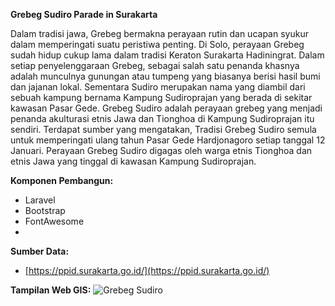 **Grebeg Sudiro Parade in Surakarta**

Dalam tradisi jawa, Grebeg bermakna perayaan rutin dan ucapan syukur dalam memperingati suatu peristiwa penting. Di Solo, perayaan Grebeg sudah hidup cukup lama dalam tradisi Keraton Surakarta Hadiningrat. Dalam setiap penyelenggaraan Grebeg, sebagai salah satu penanda khasnya adalah munculnya gunungan atau tumpeng yang biasanya berisi hasil bumi dan jajanan lokal. Sementara Sudiro merupakan nama yang diambil dari sebuah kampung bernama Kampung Sudiroprajan yang berada di sekitar kawasan Pasar Gede. Grebeg Sudiro adalah perayaan grebeg yang menjadi penanda akulturasi etnis Jawa dan Tionghoa di Kampung Sudiroprajan itu sendiri. Terdapat sumber yang mengatakan, Tradisi Grebeg Sudiro semula untuk memperingati ulang tahun Pasar Gede Hardjonagoro setiap tanggal 12 Januari. Perayaan Grebeg Sudiro digagas oleh warga etnis Tionghoa dan etnis Jawa yang tinggal di kawasan Kampung Sudiroprajan.

**Komponen Pembangun:**

- Laravel
- Bootstrap
- FontAwesome
- 

**Sumber Data:**

- [https://ppid.surakarta.go.id/](https://ppid.surakarta.go.id/)

**Tampilan Web GIS:**
![Grebeg Sudiro](images/grebeg_sudiro.jpg)
